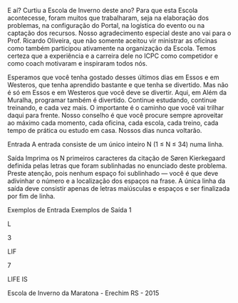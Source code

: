 E aí? Curtiu a Escola de Inverno deste ano? Para que esta Escola acontecesse, foram muitos que trabalharam, seja na elaboração dos problemas, na configuração do Portal, na logística do evento ou na captação dos recursos. Nosso agradecimento especial deste ano vai para o Prof. Ricardo Oliveira, que não somente aceitou vir ministrar as oficinas como também participou ativamente na organização da Escola. Temos certeza que a experiência e a carreira dele no ICPC como competidor e como coach motivaram e inspiraram todos nós.

Esperamos que você tenha gostado desses últimos dias em Essos e em Westeros, que tenha aprendido bastante e que tenha se divertido. Mas não é só em Essos e em Westeros que você deve se divertir. Aqui, em Além da Muralha, programar também é divertido. Continue estudando, continue treinando, e cada vez mais. O importante é o caminho que você vai trilhar daqui para frente. Nosso conselho é que você procure sempre aproveitar ao máximo cada momento, cada oficina, cada escola, cada treino, cada tempo de prática ou estudo em casa. Nossos dias nunca voltarão.

Entrada
A entrada consiste de um único inteiro N (1 ≤ N ≤ 34) numa linha.

Saída
Imprima os N primeiros caracteres da citação de Søren Kierkegaard definida pelas letras que foram sublinhadas no enunciado deste problema. Preste atenção, pois nenhum espaço foi sublinhado — você é que deve adivinhar o número e a localização dos espaços na frase. A única linha da saída deve consistir apenas de letras maiúsculas e espaços e ser finalizada por fim de linha.

Exemplos de Entrada Exemplos de Saída
1

L

3

LIF

7

LIFE IS

Escola de Inverno da Maratona - Erechim RS - 2015
